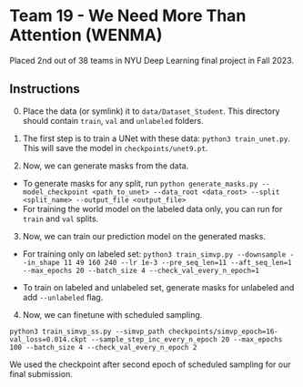 # Team 19 - We Need More Than Attention (WENMA)

Placed 2nd out of 38 teams in NYU Deep Learning final project in Fall 2023.

## Instructions

0. Place the data (or symlink) it to `data/Dataset_Student`. This directory should contain `train`, `val` and `unlabeled` folders.

1. The first step is to train a UNet with these data: `python3 train_unet.py`. This will save the model in `checkpoints/unet9.pt`.

2. Now, we can generate masks from the data.

- To generate masks for any split, run `python generate_masks.py --model_checkpoint <path_to_unet> --data_root <data_root> --split <split_name> --output_file <output_file>`
- For training the world model on the labeled data only, you can run for `train` and `val` splits.

3. Now, we can train our prediction model on the generated masks.

- For training only on labeled set:
`python3 train_simvp.py --downsample --in_shape 11 49 160 240 --lr 1e-3 --pre_seq_len=11 --aft_seq_len=1 --max_epochs 20 --batch_size 4 --check_val_every_n_epoch=1`

- To train on labeled and unlabeled set, generate masks for unlabeled and add `--unlabeled` flag.

4. Now, we can finetune with scheduled sampling.

`python3 train_simvp_ss.py --simvp_path checkpoints/simvp_epoch=16-val_loss=0.014.ckpt --sample_step_inc_every_n_epoch 20 --max_epochs 100 --batch_size 4 --check_val_every_n_epoch 2`

We used the checkpoint after second epoch of scheduled sampling for our final submission.
